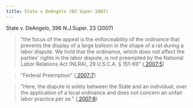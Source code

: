 ```yaml
---
title: State v DeAngelo (NJ Super 2007)
---
```


State v. DeAngelo, 396 N.J.Super. 23 (2007)


> "the focus of the appeal is the enforceability of the ordinance that prevents the display of a large balloon in the shape of a rat during a labor dispute. We hold that the ordinance, which does not affect the parties' rights in the labor dispute, is not preempted by the National Labor Relations Act (NLRA), 29 U.S.C.A. § 151-69" ([ 2007:5](zotero://open-pdf/library/items/38MXRIG5?page=5))

> "Federal Preemption" ([ 2007:7](zotero://open-pdf/library/items/38MXRIG5?page=7))

> "Here, the dispute is solely between the State and an individual, over the application of a local ordinance and does not concern an unfair labor practice per se." ([ 2007:8](zotero://open-pdf/library/items/38MXRIG5?page=8))
